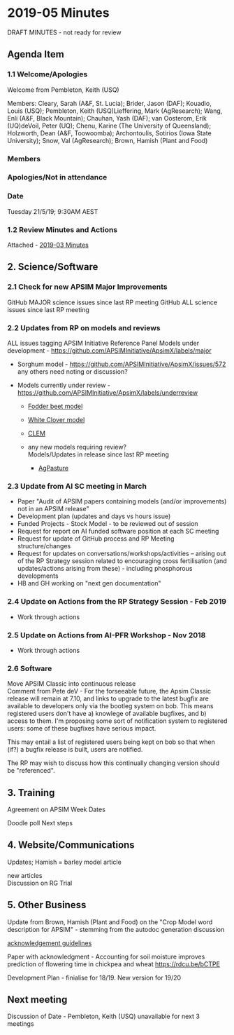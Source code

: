 # 2019-05 Minutes

DRAFT MINUTES - not ready for review




## Agenda Item 

### 1.1 Welcome/Apologies

  Welcome from Pembleton, Keith (USQ)
  
  Members:
  Cleary, Sarah (A&F, St. Lucia); Brider, Jason (DAF);  Kouadio, Louis (USQ); Pembleton, Keith (USQ)Lieffering, Mark (AgResearch);  Wang, Enli (A&F, Black Mountain); Chauhan, Yash (DAF); van Oosterom, Erik (UQ)deVoil, Peter (UQ); Chenu, Karine (The University of Queensland);  Holzworth, Dean (A&F, Toowoomba); Archontoulis, Sotirios (Iowa State University); Snow, Val (AgResearch); Brown, Hamish (Plant and Food) 
  
### Members

### Apologies/Not in attendance

### Date

Tuesday 21/5/19; 9:30AM AEST


### 1.2 Review Minutes and Actions
  Attached - [2019-03 Minutes](https://confluence.csiro.au/display/APSIM/2019-03+Minutes)
  
## 2. Science/Software

### 2.1 Check for new APSIM Major Improvements
  
   GitHub MAJOR science issues since last RP meeting 
   GitHub ALL science issues since last RP meeting
   
### 2.2  Updates from RP on models and reviews 
  ALL issues tagging APSIM Initiative Reference Panel
  Models under development - https://github.com/APSIMInitiative/ApsimX/labels/major
  - Sorghum model - https://github.com/APSIMInitiative/ApsimX/issues/572
    any others need noting or discussion?
    
  - Models currently under review -https://github.com/APSIMInitiative/ApsimX/labels/underreview
    - [Fodder beet model](https://github.com/APSIMInitiative/ApsimX/issues/78)
    - [White Clover model](https://github.com/APSIMInitiative/ApsimX/issues/2069)
    - [CLEM](https://github.com/APSIMInitiative/ApsimX/issues/3575)
    
    - any new models requiring review?<br>Models/Updates in release since last RP meeting
      - [AgPasture](https://github.com/APSIMInitiative/ApsimX/issues/3689)
    
### 2.3  Update from AI SC meeting in March

  - Paper "Audit of APSIM papers containing models (and/or improvements) not in an APSIM release"
  - Development plan  (updates and days vs hours issue)
  - Funded Projects - Stock Model - to be reviewed out of session
  - Request for report on AI funded software position at each SC meeting
  - Request for update of GitHub process and RP Meeting structure/changes
  - Request for updates on conversations/workshops/activities – arising out of the RP Strategy session related to encouraging cross fertilisation  (and updates/actions arising from these) - including phosphorous developments
  - HB and GH working on "next gen documentation"

### 2.4  Update on Actions from the RP Strategy Session - Feb 2019

 - Work through actions 
  
### 2.5  Update on Actions from AI-PFR Workshop - Nov 2018

 - Work through actions

### 2.6 Software

  Move APSIM Classic into continuous release<br>Comment from Pete deV - For the forseeable future, the Apsim Classic release will remain at 7.10, and links to upgrade to the latest bugfix are available to developers only via the bootleg system on bob. This means registered users don't have a) knowlege of available bugfixes, and b) access to them. I'm proposing some sort of notification system to registered users: some of these bugfixes have serious impact. 
  
  This may entail a list of registered users being kept on bob so that when (if?) a bugfix release is built, users are notified.
  
  The RP may wish to discuss how this continually changing version should be "referenced".

## 3.  Training	
  
  Agreement on APSIM Week Dates
  
  Doodle poll
  Next steps
  
## 4. Website/Communications	
  
  Updates; 
  Hamish = barley model article
  
  
  new articles<br>Discussion on RG Trial
  
## 5. Other Business

  Update from Brown, Hamish (Plant and Food) on the "Crop Model word description for APSIM" - stemming from the autodoc generation discussion
  
  [acknowledgement guidelines](https://github.com/APSIMInitiative/ApsimX/issues/3813#issuecomment-488866569)
  
  Paper with acknowledgment - Accounting for soil moisture improves prediction of flowering time in chickpea and wheat https://rdcu.be/bCTPE 
  
  Development Plan - finialise for 18/19.
  New version for 19/20

## Next meeting

  Discussion of Date - Pembleton, Keith (USQ) unavailable for next 3 meetings
